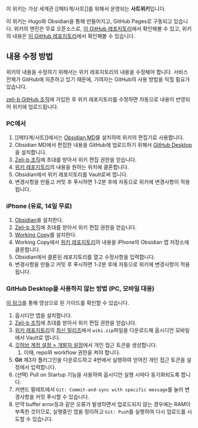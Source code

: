 이 위키는 가상 세계관 [[메타계/사트]]를 위해서 운영되는 **사트위키**입니다.

이 위키는 Hugo와 Obsidian을 통해 만들어지고, GitHub Pages로 구동되고 있습니다. 위키의 엔진은 무료 오픈소스로, [이 GitHub 레포지토리](https://github.com/zeli-b/zeli-b.github.io)에서 확인해볼 수 있고, 위키의 내용은 [이 GitHub 레포지토리](https://github.com/zeli-b/wiki)에서 확인해볼 수 있습니다.

## 내용 수정 방법
위키의 내용을 수정하기 위해서는 위키 레포지토리의 내용을 수정해야 합니다. 서비스 전체가 GitHub에 의존하고 있기 때문에, 기여자는 GitHub의 사용 방법을 익힐 필요가 있습니다.

[zeli-b GitHub 조직](https://github.com/zeli-b)에 가입한 후 위키 레포지토리를 수정하면 자동으로 내용이 반영되어 위키에 업로드됩니다.

### PC에서
1. [[메타계/사트]]에서는 [Obsidian MD](https://obsidian.md/)를 설치하여 위키의 편집기로 사용합니다.
2. Obsidian MD에서 편집한 내용을 GitHub에 업로드하기 위해서 [GitHub Desktop](https://desktop.github.com/download/)을 설치합니다.
3. [Zeli-b 조직](https://github.com/zeli-b)에 초대를 받아서 위키 편집 권한을 얻습니다.
4. [위키 레포지토리](https://github.com/zeli-b/wiki)의 내용을 원하는 위치에 클론합니다.
5. Obsidian에서 위키 레포지토리를 Vault로써 엽니다.
6. 변경사항을 만들고 커밋 후 푸시하면 1-2분 후에 자동으로 위키에 변경사항이 적용됩니다.

### iPhone (유료, 14일 무료)
1. [Obsidian](https://apps.apple.com/kr/app/obsidian-connected-notes/id1557175442)을 설치한다.
2. [Zeli-b 조직](https://github.com/zeli-b)에 초대를 받아서 위키 편집 권한을 얻습니다.
3. [Working Copy](https://apps.apple.com/kr/app/working-copy-git-client/id896694807)를 설치한다.
4. Working Copy에서 [위키 레포지토리](https://github.com/zeli-b/wiki)의 내용을 iPhone의 Obsidian 앱 저장소에 클론합니다.
5. Obsidian에서 클론된 레포지토리를 열고 수정사항을 입력합니다.
6. 변경사항을 만들고 커밋 후 푸시하면 1-2분 후에 자동으로 위키에 변경사항이 적용됩니다.

### GitHub Desktop을 사용하지 않는 방법 (PC, 모바일 대응)
[이 링크](https://youtu.be/M8vknFWntKk?si=ja1pC6VzKza1qLoH)를 통해 영상으로 된 가이드를 확인할 수 있습니다.

1. 옵시디언 앱을 설치합니다.
2. [Zeli-b 조직](https://github.com/zeli-b)에 초대를 받아서 위키 편집 권한을 얻습니다.
3. [위키 레포지토리](https://github.com/zeli-b/wiki)의 [최신 릴리즈](https://github.com/zeli-b/wiki/releases)에서 `wiki.zip`파일을 다운로드해 옵시디언 모바일에서 Vault로 엽니다.
4. [깃허브 계정 설정 > 개발자 설정](https://github.com/settings/tokens)에서 개인 접근 토큰을 생성합니다.
    1. 이때, repo와 workflow 권한을 켜야 합니다.
5. **Git** 제3자 플러그인을 다운로드하고 4번에서 실행하여 얻어진 개인 접근 토큰을 설정에서 입력합니다.
6. (선택) Pull on Startup 기능을 사용하여 옵시디언 실행 시마다 동기화되도록 합니다.
7. 커맨드 팔레트에서 `Git: Commit-and-sync with specific message`를 눌러 변경사항을 커밋 푸시할 수 있습니다.
8. 만약 buffer error등과 같은 오류가 발생하면서 업로드되지 않는 경우에는 RAM이 부족한 것이므로, 실행중인 앱을 정리하고 `Git: Push`를 실행하여 다시 업로드를 시도할 수 있습니다.